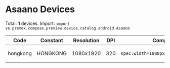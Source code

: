 # Asaano Devices

Total: **1** devices. Import: `import se.premex.compose.preview.device.catalog.android.Asaano`

| Code | Constant | Resolution | DPI | Compose Spec | Preview Usage |
|------|----------|------------|-----|-------------|---------------|
| hongkong | HONGKONG | 1080x1920 | 320 | `spec:width=1080px,height=1920px,dpi=320` | `@Preview(device = Asaano.HONGKONG)` |

<!-- Generated automatically. Do not edit manually. -->
